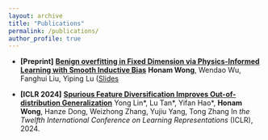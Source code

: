 ```yaml
---
layout: archive
title: "Publications"
permalink: /publications/
author_profile: true
---
```


* **[Preprint]** [**Benign overfitting in Fixed Dimension via Physics-Informed Learning with Smooth Inductive Bias**](https://arxiv.org/abs/2406.09194)
**Honam Wong**, Wendao Wu, Fanghui Liu, Yiping Lu
 ([Slides](https://www.overleaf.com/read/fwtqkmwcmhxq#3d420d)


* **[ICLR 2024]** [**Spurious Feature Diversification Improves Out-of-distribution Generalization**](https://arxiv.org/abs/2309.17230)
Yong Lin*, Lu Tan\*, Yifan Hao\*, **Honam Wong**, Hanze Dong, Weizhong Zhang, Yujiu Yang, Tong Zhang
In *the Twelfth International Conference on Learning Representations* (ICLR), 2024.  